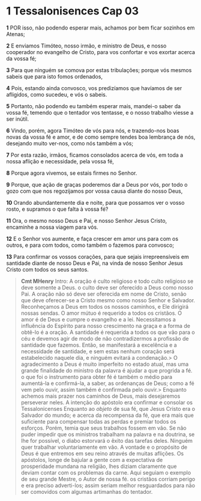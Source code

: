 # 1 Tessalonisences Cap 03

**1** 	POR isso, não podendo esperar mais, achamos por bem ficar sozinhos em Atenas;

**2** 	E enviamos Timóteo, nosso irmão, e ministro de Deus, e nosso cooperador no evangelho de Cristo, para vos confortar e vos exortar acerca da vossa fé;

**3** 	Para que ninguém se comova por estas tribulações; porque vós mesmos sabeis que para isto fomos ordenados,

**4** 	Pois, estando ainda convosco, vos predizíamos que havíamos de ser afligidos, como sucedeu, e vós o sabeis.

**5** 	Portanto, não podendo eu também esperar mais, mandei-o saber da vossa fé, temendo que o tentador vos tentasse, e o nosso trabalho viesse a ser inútil.

**6** 	Vindo, porém, agora Timóteo de vós para nós, e trazendo-nos boas novas da vossa fé e amor, e de como sempre tendes boa lembrança de nós, desejando muito ver-nos, como nós também a vós;

**7** 	Por esta razão, irmãos, ficamos consolados acerca de vós, em toda a nossa aflição e necessidade, pela vossa fé,

**8** 	Porque agora vivemos, se estais firmes no Senhor.

**9** 	Porque, que ação de graças poderemos dar a Deus por vós, por todo o gozo com que nos regozijamos por vossa causa diante do nosso Deus,

**10** 	Orando abundantemente dia e noite, para que possamos ver o vosso rosto, e supramos o que falta à vossa fé?

**11** 	Ora, o mesmo nosso Deus e Pai, e nosso Senhor Jesus Cristo, encaminhe a nossa viagem para vós.

**12** 	E o Senhor vos aumente, e faça crescer em amor uns para com os outros, e para com todos, como também o fazemos para convosco;

**13** 	Para confirmar os vossos corações, para que sejais irrepreensíveis em santidade diante de nosso Deus e Pai, na vinda de nosso Senhor Jesus Cristo com todos os seus santos.


> **Cmt MHenry** Intro: A oração é culto religioso e todo culto religioso se deve somente a Deus. o culto deve ser oferecido a Deus como nosso Pai. A oração não só deve ser oferecida em nome de Cristo, senão que deve oferecer-se a Cristo mesmo como nosso Senhor e Salvador. Reconheçamos a Deus em todos os nossos caminhos, e Ele dirigirá nossas sendas. O amor mútuo é requerido a todos os cristãos. O amor é de Deus e cumpre o evangelho e a lei. Necessitamos a influência do Espírito para nosso crescimento na graça e a forma de obtê-lo é a oração. A santidade é requerida a todos os que vão para o céu e devemos agir de modo de não contradizermos a profissão de santidade que fazemos. Então, se manifestará a excelência e a necessidade de santidade, e sem estas nenhum coração será estabelecido naquele dia, e ninguém evitará a condenação.> O agradecimento a Deus é muito imperfeito no estado atual, mas uma grande finalidade do ministro da palavra é ajudar a que progrida a fé. o que foi o instrumento para obter fé é também o médio para aumentá-la e confirmá-la, a saber, as ordenanças de Deus; como a fé vem pelo ouvir, assim também é confirmada pelo ouvir.> Enquanto achemos mais prazer nos caminhos de Deus, mais desejaremos perseverar neles. A intenção do apóstolo era confirmar e consolar os Tessalonicenses Enquanto ao *objeto* de sua fé, que Jesus Cristo era o Salvador do mundo; e acerca da recompensa da fé, que era mais que suficiente para compensar todas as perdas e premiar todos os esforços. Porém, temia que seus trabalhos fossem em vão. Se não puder impedir que os ministros trabalham na palavra e na doutrina, se lhe for possível, o diabo estorvará o êxito das tarefas deles. Ninguém quer trabalhar voluntariamente em vão. A vontade e o propósito de Deus é que entremos em seu reino através de muitas aflições. Os apóstolos, longe de bajular a gente com a expectativa de prosperidade mundana na religião, lhes diziam claramente que deviam contar com os problemas da carne. Aqui seguiam o exemplo de seu grande Mestre, o Autor de nossa fé. os cristãos corriam perigo e era preciso adverti-los; assim seriam melhor resguardados para não ser comovidos com algumas artimanhas do tentador.